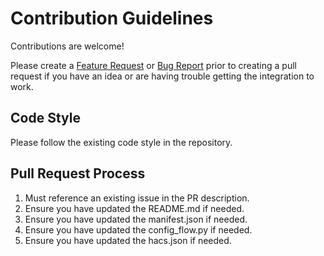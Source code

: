 # Contribution Guidelines

Contributions are welcome!

Please create a [Feature Request](https://github.com/sirkirby/unifi-network-rules/issues/new?template=feature_request.md) or [Bug Report](https://github.com/sirkirby/unifi-network-rules/issues/new?template=bug_report.md) prior to creating a pull request if you have an idea or are having trouble getting the integration to work.

## Code Style

Please follow the existing code style in the repository.

## Pull Request Process

1. Must reference an existing issue in the PR description.
2. Ensure you have updated the README.md if needed.
3. Ensure you have updated the manifest.json if needed.
4. Ensure you have updated the config_flow.py if needed.
5. Ensure you have updated the hacs.json if needed.
